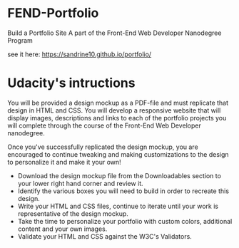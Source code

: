 # FEND-Portfolio

Build a Portfolio Site A part of the Front-End Web Developer Nanodegree Program

see it here: https://sandrine10.github.io/portfolio/

# Udacity's intructions

You will be provided a design mockup as a PDF-file and must replicate that design in HTML and CSS. You will develop a responsive website that will display images, descriptions and links to each of the portfolio projects you will complete through the course of the Front-End Web Developer nanodegree.

Once you've successfully replicated the design mockup, you are encouraged to continue tweaking and making customizations to the design to personalize it and make it your own!

- Download the design mockup file from the Downloadables section to your lower right hand corner and review it.
- Identify the various boxes you will need to build in order to recreate this design.
- Write your HTML and CSS files, continue to iterate until your work is representative of the design mockup.
- Take the time to personalize your portfolio with custom colors, additional content and your own images.
- Validate your HTML and CSS against the W3C's Validators.
